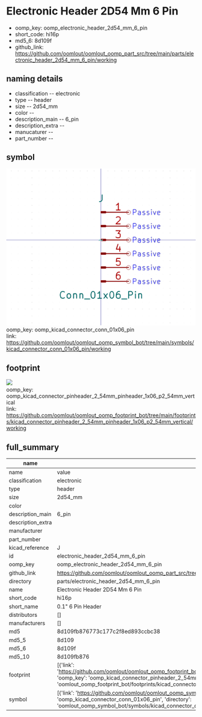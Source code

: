 # Electronic Header 2D54 Mm 6 Pin

  
* oomp_key: oomp_electronic_header_2d54_mm_6_pin 
* short_code: hi16p
* md5_6: 8d109f  
* github_link: https://github.com/oomlout/oomlout_oomp_part_src/tree/main/parts/electronic_header_2d54_mm_6_pin/working  
## naming details
* classification -- electronic
* type -- header
* size -- 2d54_mm
* color -- 
* description_main -- 6_pin
* description_extra -- 
* manucaturer -- 
* part_number -- 



## symbol

![](symbol/0/working/working_600.png)  
oomp_key: oomp_kicad_connector_conn_01x06_pin  
link: https://github.com/oomlout/oomlout_oomp_symbol_bot/tree/main/symbols/kicad_connector_conn_01x06_pin/working  

## footprint

![](footprint/0/working/working_600.png)  
oomp_key: oomp_kicad_connector_pinheader_2_54mm_pinheader_1x06_p2_54mm_vertical  
link: https://github.com/oomlout/oomlout_oomp_footprint_bot/tree/main/footprints/kicad_connector_pinheader_2_54mm_pinheader_1x06_p2_54mm_vertical/working  

## full_summary
| name | value | 
| --- | --- | 
| name | value | 
| classification | electronic | 
| type | header | 
| size | 2d54_mm | 
| color |  | 
| description_main | 6_pin | 
| description_extra |  | 
| manufacturer |  | 
| part_number |  | 
| kicad_reference | J | 
| id | electronic_header_2d54_mm_6_pin | 
| oomp_key | oomp_electronic_header_2d54_mm_6_pin | 
| github_link | https://github.com/oomlout/oomlout_oomp_part_src/tree/main/parts/electronic_header_2d54_mm_6_pin/working | 
| directory | parts/electronic_header_2d54_mm_6_pin | 
| name | Electronic Header 2D54 Mm 6 Pin | 
| short_code | hi16p | 
| short_name | 0.1" 6 Pin Header | 
| distributors | [] | 
| manufacturers | [] | 
| md5 | 8d109fb876773c177c2f8ed893ccbc38 | 
| md5_5 | 8d109 | 
| md5_6 | 8d109f | 
| md5_10 | 8d109fb876 | 
| footprint | [{'link': 'https://github.com/oomlout/oomlout_oomp_footprint_bot/tree/main/foootprntss/kicad_connector_pinheader_2_54mm_pinheader_1x06_p2_54mm_vertical', 'oomp_key': 'oomp_kicad_connector_pinheader_2_54mm_pinheader_1x06_p2_54mm_vertical', 'directory': 'oomlout_oomp_footprint_bot/footprints/kicad_connector_pinheader_2_54mm_pinheader_1x06_p2_54mm_vertical//working/working.kicad_mod'}] | 
| symbol | [{'link': 'https://github.com/oomlout/oomlout_oomp_symbol_bot/tree/main/symbols/kicad_connector_conn_01x06_pin', 'oomp_key': 'oomp_kicad_connector_conn_01x06_pin', 'directory': 'oomlout_oomp_symbol_bot/symbols/kicad_connector_conn_01x06_pin//working/working.kicad_sym'}] | 
